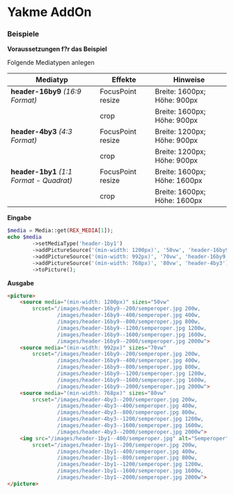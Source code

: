 Yakme AddOn
================================================================================
### Beispiele

**Voraussetzungen f?r das Beispiel**

Folgende Mediatypen anlegen

| Mediatyp | Effekte | Hinweise |
| ------------- | ------------- | ------------- |
| **header-16by9** _(16:9 Format)_ | FocusPoint resize | Breite: 1600px; Höhe: 900px |
|  | crop | Breite: 1600px; Höhe: 900px |
| **header-4by3** _(4:3 Format)_ | FocusPoint resize | Breite: 1200px; Höhe: 900px |
|  | crop | Breite: 1200px; Höhe: 900px |
| **header-1by1** _(1:1 Format - Quadrat)_ | FocusPoint resize | Breite: 1600px; Höhe: 1600px |
|  | crop | Breite: 1600px; Höhe: 1600px |



**Eingabe**

```php
$media = Media::get(REX_MEDIA[1]);
echo $media
        ->setMediaType('header-1by1')
        ->addPictureSource('(min-width: 1200px)', '50vw', 'header-16by9')
        ->addPictureSource('(min-width: 992px)', '70vw', 'header-16by9')
        ->addPictureSource('(min-width: 768px)', '80vw', 'header-4by3')
        ->toPicture();
```

**Ausgabe**

```html
<picture>
    <source media="(min-width: 1200px)" sizes="50vw"
        srcset="/images/header-16by9--200/semperoper.jpg 200w,
                /images/header-16by9--400/semperoper.jpg 400w,
                /images/header-16by9--800/semperoper.jpg 800w,
                /images/header-16by9--1200/semperoper.jpg 1200w,
                /images/header-16by9--1600/semperoper.jpg 1600w,
                /images/header-16by9--2000/semperoper.jpg 2000w">
    <source media="(min-width: 992px)" sizes="70vw"
        srcset="/images/header-16by9--200/semperoper.jpg 200w,
                /images/header-16by9--400/semperoper.jpg 400w,
                /images/header-16by9--800/semperoper.jpg 800w,
                /images/header-16by9--1200/semperoper.jpg 1200w,
                /images/header-16by9--1600/semperoper.jpg 1600w,
                /images/header-16by9--2000/semperoper.jpg 2000w">
    <source media="(min-width: 768px)" sizes="80vw"
        srcset="/images/header-4by3--200/semperoper.jpg 200w,
                /images/header-4by3--400/semperoper.jpg 400w,
                /images/header-4by3--800/semperoper.jpg 800w,
                /images/header-4by3--1200/semperoper.jpg 1200w,
                /images/header-4by3--1600/semperoper.jpg 1600w,
                /images/header-4by3--2000/semperoper.jpg 2000w">
    <img src="/images/header-1by1--400/semperoper.jpg" alt="Semperoper" title="Semperoper"
        srcset="/images/header-1by1--200/semperoper.jpg 200w,
                /images/header-1by1--400/semperoper.jpg 400w,
                /images/header-1by1--800/semperoper.jpg 800w,
                /images/header-1by1--1200/semperoper.jpg 1200w,
                /images/header-1by1--1600/semperoper.jpg 1600w,
                /images/header-1by1--2000/semperoper.jpg 2000w">
</picture>
```
